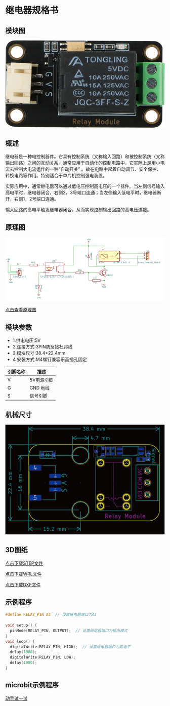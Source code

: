# 继电器规格书

## 模块图

![Relay Module](picture/RelayModule.png)

## 概述

​         继电器是一种电控制器件。它具有控制系统（又称输入回路）和被控制系统（又称输出回路）之间的互动关系。通常应用于自动化的控制电路中，它实际上是用小电流去控制大电流运作的一种“自动开关” 。故在电路中起着自动调节、安全保护、转换电路等作用。特别适合于单片机控制强电装置。

实际应用中，通常继电器可以通过低电压控制高电压的一个器件。当左侧信号输入高电平时，继电器闭合，右侧2，3号端口连通；当左侧输入低电平时，继电器断开，右侧1，2号端口连通。

输入回路的高电平触发继电器闭合，从而实现控制输出回路的高电压连接。

## 原理图

![07](picture/07.png)

<a href="zh-cn/ph2.0_sensors/actuators/relayModule/relay.pdf" target="_blank">点击查看原理图</a>

## 模块参数

* 1.供电电压:5V
* 2.连接方式:3PIN防反接杜邦线
* 3.模块尺寸:38.4*22.4mm
* 4.安装方式:M4螺钉兼容乐高插孔固定

| 引脚名称 | 描述       |
| -------- | ---------- |
| V        | 5V电源引脚 |
| G        | GND 地线   |
| S        | 信号引脚   |

## 机械尺寸

![02](picture/02.png)

## 3D图纸
<a href="zh-cn/ph2.0_sensors/actuators/relayModule/Drawing/Relay_Module.step" download>点击下载STEP文件</a>

<a href="zh-cn/ph2.0_sensors/actuators/relayModule/Drawing/Relay_Module.wrl" download>点击下载WRL文件</a>

<a href="zh-cn/ph2.0_sensors/actuators/relayModule/Drawing/Relay_Module.dxf" download>点击下载DXF文件</a>

## 示例程序

```c
#define RELAY_PIN A3  // 设置继电器端口为A3

void setup() {
  pinMode(RELAY_PIN, OUTPUT);  // 设置继电器端口为输出模式
}
void loop() {
  digitalWrite(RELAY_PIN, HIGH);  // 设置继电器端口为高电平
  delay(1000);
  digitalWrite(RELAY_PIN, LOW);
  delay(1000);
}
```

## microbit示例程序

<a href="https://makecode.microbit.org/_49YhAp1C2f4d" target="_blank">动手试一试</a>
